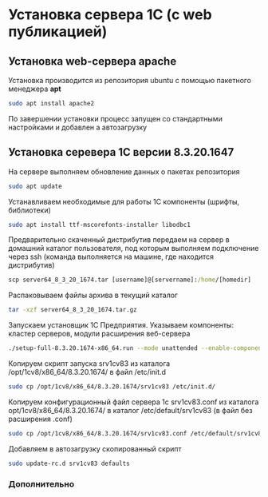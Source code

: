 # Установка сервера 1С (с web публикацией)
## Установка web-сервера apache
Установка производится из репозитория ubuntu с помощью пакетного менеджера **apt**

```bash
sudo apt install apache2
```
По завершении установки процесс запущен со стандартными настройками и добавлен а автозагрузку

## Установка серевера 1С версии 8.3.20.1647
На сервере выполняем обновление данных о пакетах репозитория
```bash
sudo apt update
```
Устанавливаем необходимые для работы 1С компоненты (шрифты, библиотеки)
```bash
sudo apt install ttf-mscorefonts-installer libodbc1
```
Предварительно скаченный дистрибутив передаем на сервер в домашний каталог пользователя, под которым выполняем подключение через ssh (команда выполняется на машине, где находится дистрибутив)
```cmd
scp server64_8_3_20_1674.tar [username]@[servername]:/home/[homedir]
```
Распаковываем файлы архива в текущий каталог
```bash
tar -xzf server64_8_3_20_1674.tar.gz
```
Запускаем установщик 1С Предприятия. Указываем компоненты: кластер серверов, модули расширения веб-сервера
```bash
./setup-full-8.3.20.1674-x86_64.run --mode unattended --enable-components server,ws
```
Копируем скрипт запуска srv1cv83 из каталога /opt/1cv8/x86_64/8.3.20.1674/ в файл /etc/init.d
```bash
sudo cp /opt/1cv8/x86_64/8.3.20.1674/srv1cv83 /etc/init.d/
```
Копируем конфигурационный файл сервера 1с srv1cv83.conf из каталога opt/1cv8/x86_64/8.3.20.1674/ в каталог /etc/default/srv1cv83 (в файл без расширения .conf)
```bash
sudo cp /opt/1cv8/x86_64/8.3.20.1674/srv1cv83.conf /etc/default/srv1cv83
```
Добавляем в автозагрузку скопированный скрипт
```bash
sudo update-rc.d srv1cv83 defaults
```
### Дополнительно

